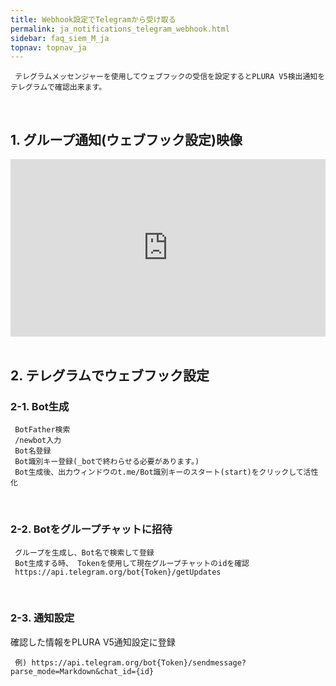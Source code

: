 ```yaml
---
title: Webhook設定でTelegramから受け取る
permalink: ja_notifications_telegram_webhook.html
sidebar: faq_siem_M_ja
topnav: topnav_ja
---
```


     テレグラムメッセンジャーを使用してウェブフックの受信を設定するとPLURA V5検出通知をテレグラムで確認出来ます。 

<br />

## 1. グループ通知(ウェブフック設定)映像

<style>.embed-container { position: relative; padding-bottom: 56.25%; height: 0; overflow: hidden; max-width: 100%; } .embed-container iframe, .embed-container object, .embed-container embed { position: absolute; top: 0; left: 0; width: 100%; height: 100%; }</style><div class='embed-container'><iframe src='https://www.youtube.com/embed/lIFuWAtDVbk' frameborder='0' allowfullscreen></iframe></div>

<br />

## 2. テレグラムでウェブフック設定

### 2-1. Bot生成

     BotFather検索
     /newbot入力
     Bot名登録
     Bot識別キー登録(_botで終わらせる必要があります。)
     Bot生成後、出力ウィンドウのt.me/Bot識別キーのスタート(start)をクリックして活性化

<br />

### 2-2. Botをグループチャットに招待

     グループを生成し、Bot名で検索して登録
     Bot生成する時、 Tokenを使用して現在グループチャットのidを確認
     https://api.telegram.org/bot{Token}/getUpdates

<br />

### 2-3. 通知設定

確認した情報をPLURA V5通知設定に登録

     例) https://api.telegram.org/bot{Token}/sendmessage?parse_mode=Markdown&chat_id={id}